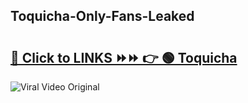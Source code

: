 
 ## Toquicha-Only-Fans-Leaked

# <h2><a href="https://clipsfans.com/Toquicha&ref=git">🔗 Click to LINKS ⏩⏩ 👉 🟢 Toquicha </a></h2>

<a href="https://clipsfans.com/Toquicha&ref=git" rel="nofollow" data-target="animated-image.originalLink"><img src="https://i.ibb.co.com/xMMVF88/686577567.gif" alt="Viral Video Original" style="max-width: 100%; display: inline-block;" data-target="animated-image.originalImage"></a>
